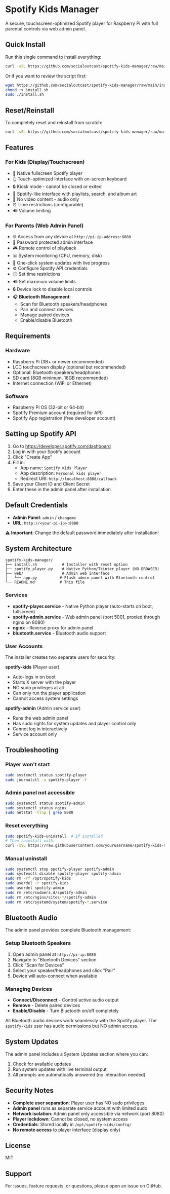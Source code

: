 # Spotify Kids Manager

A secure, touchscreen-optimized Spotify player for Raspberry Pi with full parental controls via web admin panel.

## Quick Install

Run this single command to install everything:

```bash
curl -sSL https://github.com/socialoutcast/spotify-kids-manager/raw/main/install.sh | sudo bash
```

Or if you want to review the script first:

```bash
wget https://github.com/socialoutcast/spotify-kids-manager/raw/main/install.sh
chmod +x install.sh
sudo ./install.sh
```

## Reset/Reinstall

To completely reset and reinstall from scratch:

```bash
curl -sSL https://github.com/socialoutcast/spotify-kids-manager/raw/main/install.sh | sudo bash -s -- --reset
```

## Features

### For Kids (Display/Touchscreen)
- 🎵 Native fullscreen Spotify player
- 👆 Touch-optimized interface with on-screen keyboard
- 🔒 Kiosk mode - cannot be closed or exited
- 🎨 Spotify-like interface with playlists, search, and album art
- 🚫 No video content - audio only
- ⏰ Time restrictions (configurable)
- 🔊 Volume limiting

### For Parents (Web Admin Panel)
- 🌐 Access from any device at `http://pi-ip-address:8080`
- 🔐 Password protected admin interface
- 🎮 Remote control of playback
- 📊 System monitoring (CPU, memory, disk)
- 🔄 One-click system updates with live progress
- ⚙️ Configure Spotify API credentials
- 🕒 Set time restrictions
- 🔊 Set maximum volume limits
- 🔒 Device lock to disable local controls
- 🎧 **Bluetooth Management**:
  - Scan for Bluetooth speakers/headphones
  - Pair and connect devices
  - Manage paired devices
  - Enable/disable Bluetooth

## Requirements

### Hardware
- Raspberry Pi (3B+ or newer recommended)
- LCD touchscreen display (optional but recommended)
- Optional: Bluetooth speakers/headphones
- SD card (8GB minimum, 16GB recommended)
- Internet connection (WiFi or Ethernet)

### Software
- Raspberry Pi OS (32-bit or 64-bit)
- Spotify Premium account (required for API)
- Spotify App registration (free developer account)

## Setting up Spotify API

1. Go to https://developer.spotify.com/dashboard
2. Log in with your Spotify account
3. Click "Create App"
4. Fill in:
   - App name: `Spotify Kids Player`
   - App description: `Personal kids player`
   - Redirect URI: `http://localhost:8888/callback`
5. Save your Client ID and Client Secret
6. Enter these in the admin panel after installation

## Default Credentials

- **Admin Panel**: `admin` / `changeme`
- **URL**: `http://<your-pi-ip>:8080`

⚠️ **Important**: Change the default password immediately after installation!

## System Architecture

```
spotify-kids-manager/
├── install.sh           # Installer with reset option
├── spotify_player.py    # Native Python/Tkinter player (NO BROWSER)
├── web/                 # Admin web interface
│   └── app.py          # Flask admin panel with Bluetooth control
└── README.md           # This file
```

### Services

- **spotify-player.service** - Native Python player (auto-starts on boot, fullscreen)
- **spotify-admin.service** - Web admin panel (port 5001, proxied through nginx on 8080)
- **nginx** - Reverse proxy for admin panel
- **bluetooth.service** - Bluetooth audio support

### User Accounts

The installer creates two separate users for security:

**spotify-kids** (Player user)
- Auto-logs in on boot
- Starts X server with the player
- NO sudo privileges at all
- Can only run the player application
- Cannot access system settings

**spotify-admin** (Admin service user)
- Runs the web admin panel
- Has sudo rights for system updates and player control only
- Cannot log in interactively
- Service account only

## Troubleshooting

### Player won't start
```bash
sudo systemctl status spotify-player
sudo journalctl -u spotify-player -f
```

### Admin panel not accessible
```bash
sudo systemctl status spotify-admin
sudo systemctl status nginx
sudo netstat -tlnp | grep 8080
```

### Reset everything
```bash
sudo spotify-kids-uninstall  # If installed
# Then reinstall with:
curl -sSL https://raw.githubusercontent.com/yourusername/spotify-kids-manager/main/install.sh | sudo bash -s -- --reset
```

### Manual uninstall
```bash
sudo systemctl stop spotify-player spotify-admin
sudo systemctl disable spotify-player spotify-admin
sudo rm -rf /opt/spotify-kids
sudo userdel -r spotify-kids
sudo userdel spotify-admin
sudo rm /etc/sudoers.d/spotify-admin
sudo rm /etc/nginx/sites-*/spotify-admin
sudo rm /etc/systemd/system/spotify-*.service
```

## Bluetooth Audio

The admin panel provides complete Bluetooth management:

### Setup Bluetooth Speakers
1. Open admin panel at `http://pi-ip:8080`
2. Navigate to "Bluetooth Devices" section
3. Click "Scan for Devices" 
4. Select your speaker/headphones and click "Pair"
5. Device will auto-connect when available

### Managing Devices
- **Connect/Disconnect** - Control active audio output
- **Remove** - Delete paired devices
- **Enable/Disable** - Turn Bluetooth on/off completely

All Bluetooth audio devices work seamlessly with the Spotify player. The `spotify-kids` user has audio permissions but NO admin access.

## System Updates

The admin panel includes a System Updates section where you can:
1. Check for available updates
2. Run system updates with live terminal output
3. All prompts are automatically answered (no interaction needed)

## Security Notes

- **Complete user separation**: Player user has NO sudo privileges
- **Admin panel** runs as separate service account with limited sudo
- **Network isolation**: Admin panel only accessible via network (port 8080)
- **Player lockdown**: Cannot be closed, no system access
- **Credentials**: Stored locally in `/opt/spotify-kids/config/`
- **No remote access** to player interface (display only)

## License

MIT

## Support

For issues, feature requests, or questions, please open an issue on GitHub.